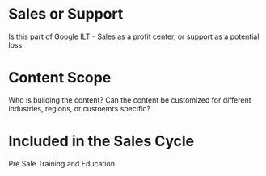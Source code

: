 # Sales or Support
Is this part of Google ILT - Sales as a profit center, or support as a potential loss

# Content Scope
Who is building the content?
Can the content be customized for different industries, regions, or custoemrs specific?


# Included in the Sales Cycle
Pre Sale Training and Education
